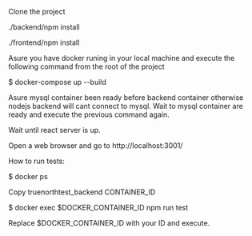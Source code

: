 Clone the project

./backend/npm install

./frontend/npm install

Asure you have docker runing in your local machine and execute the following command from the root of the project

$ docker-compose up --build

Asure mysql container been ready before backend container otherwise nodejs backend will cant connect to mysql. Wait to mysql container are ready and execute the previous command again.

Wait until react server is up.

Open a web browser and go to http://localhost:3001/

How to run tests:

$ docker ps

Copy truenorthtest_backend CONTAINER_ID

$ docker exec $DOCKER_CONTAINER_ID npm run test

Replace $DOCKER_CONTAINER_ID with your ID and execute.


